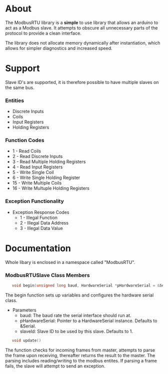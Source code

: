 # About
The ModbusRTU library is a **simple** to use library that allows an arduino to act as a Modbus slave. It attempts to obscure all unnecessary parts of the protocol to provide a clean interface.

The library does not allocate memory dynamically after instantiation, which allows for simpler diagnostics and increased speed.


# Support
Slave ID's are supported, it is therefore possible to have multiple slaves on the same bus.

### Entities
* Discrete Inputs
* Coils
* Input Registers
* Holding Registers

### Function Codes
* 1   - Read Coils
* 2   - Read Discrete Inputs
* 3   - Read Multiple Holding Registers
* 4   - Read Input Registers
* 5   - Write Single Coil
* 6   - Write Single Holding Register
* 15  - Write Multiple Coils
* 16  - Write Multuple Holding Registers

### Exception Functionality
* Exception Response Codes
  * 1 - Illegal Function
  * 2 - Illegal Data Address
  * 3 - Illegal Data Value
  
# Documentation
Whole libary is enclosed in a namespace called "ModbusRTU".

### ModbusRTUSlave Class Members
```c++ 
   void begin(unsigned long baud, HardwareSerial *pHardwareSerial = &Serial, unsigned char slaveId = 1)
```
   The begin function sets up variables and configures the hardware serial class.
   * Parameters
      * baud: The baud rate the serial interface should run at.
      * pHardwareSerial: Pointer to a HardwareSerial instance. Defaults to &Serial.
      * slaveId: Slave ID to be used by this slave. Defaults to 1.
```c++
   void update()
```
   The function checks for incoming frames from master, attempts to parse the frame upon receiving, thereafter returns the result to the master. The parsing includes reading/writing to the modbus entites. If parsing a frame fails, the slave will attempt to send an exception.
